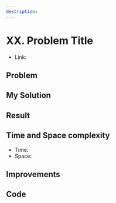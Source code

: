```yaml
---
description: 
---
```


# XX. Problem Title

* Link: []()

## Problem

>

## My Solution



## Result


## Time and Space complexity

- Time:
- Space:

## Improvements


## Code

```python
```